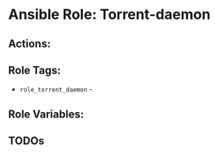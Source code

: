 # Ansible Role: Torrent-daemon


## Actions:

## Role Tags:

* `role_torrent_daemon` - 

## Role Variables:
## TODOs



